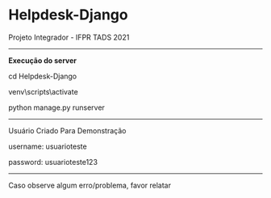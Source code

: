 # Helpdesk-Django
Projeto Integrador -  IFPR TADS 2021




---------------------------------------------------------------------------------------------------------------------------
**Execução do server**

cd Helpdesk-Django

venv\scripts\activate

python manage.py runserver

----------------------------------------------------------------------------------------------------------------------------

Usuário Criado Para Demonstração

username: usuarioteste

password: usuarioteste123

-----------------------------------------------------------------------------------------------------------------------------



Caso observe algum erro/problema, favor relatar

